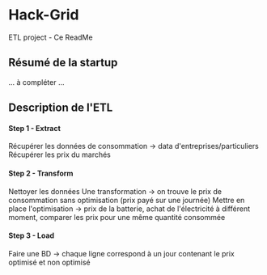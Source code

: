 # Hack-Grid
ETL project - Ce ReadMe 

## Résumé de la startup
... à compléter ...

## Description de l'ETL
#### Step 1 - Extract
Récupérer les données de consommation -> data d'entreprises/particuliers 
Récupérer les prix du marchés

#### Step 2 - Transform
Nettoyer les données
Une transformation -> on trouve le prix de consommation sans optimisation (prix payé sur une journée)
Mettre en place l'optimisation -> prix de la batterie, achat de l'électricité à différent moment, comparer les prix pour une même quantité consommée

#### Step 3 - Load
Faire une BD -> chaque ligne correspond à un jour contenant le prix optimisé et non optimisé
